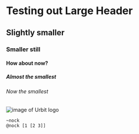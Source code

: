 # Testing out Large Header
## Slightly smaller
### Smaller still
#### How about now?
##### Almost the smallest
###### Now the smallest

![image of Urbit logo](https://upload.wikimedia.org/wikipedia/commons/thumb/f/fe/Urbit_Logo.svg/1200px-Urbit_Logo.svg.png)

```
~nock
@nock [1 [2 3]]
```
